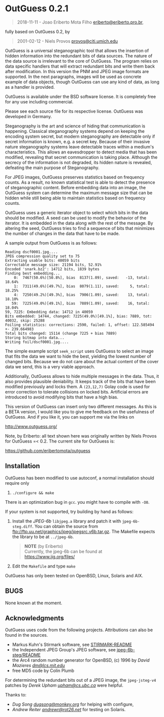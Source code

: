 # OutGuess 0.2.1

> 2018-11-11 - Joao Eriberto Mota Filho <eriberto@eriberto.pro.br>,

fully based on OutGuess 0.2, by

> 2001-02-12 - Niels Provos <provos@citi.umich.edu>

OutGuess is a universal steganographic tool that allows the insertion
of hidden information into the redundant bits of data sources. The
nature of the data source is irrelevant to the core of OutGuess. The
program relies on data specific handlers that will extract redundant
bits and write them back after modification. In this version the PNM
and JPEG image formats are supported. In the next paragraphs, images
will be used as concrete example of data objects, though OutGuess can
use any kind of data, as long as a handler is provided.

OutGuess is available under the BSD software license. It is
completely free for any use including commercial.

Please see each source file for its respective license.
OutGuess was developed in Germany.

Steganography is the art and science of hiding that communication is
happening. Classical steganography systems depend on keeping the
encoding system secret, but modern steganography are detectable only
if secret information is known, e.g. a secret key. Because of their
invasive nature steganography systems leave detectable traces within a
medium's characteristics. This allows an eavesdropper to detect media
that has been modified, revealing that secret communication is taking
place. Although the secrecy of the information is not degraded, its
hidden nature is revealed, defeating the main purpose of
Steganography.

For JPEG images, OutGuess preserves statistics based on frequency
counts. As a result, no known statistical test is able to detect
the presence of steganographic content. Before embedding data
into an image, the OutGuess system can determine the maximum
message size that can be hidden while still being able to maintain
statistics based on frequency counts.

OutGuess uses a generic iterator object to select which bits in the
data should be modified. A seed can be used to modify the behavior
of the iterator. It is embedded in the data along with the rest of the
message. By altering the seed, OutGuess tries to find a sequence of
bits that minimizes the number of changes in the data that have to be
made.

A sample output from OutGuess is as follows:

```
Reading dscf0001.jpg....
JPEG compression quality set to 75
Extracting usable bits: 40059 bits
Correctable message size: 21194 bits, 52.91%
Encoded 'snark.bz2': 14712 bits, 1839 bytes
Finding best embedding...
    0:  7467(50.6%)[50.8%], bias  8137(1.09), saved:   -13, total: 18.64%
    1:  7311(49.6%)[49.7%], bias  8079(1.11), saved:     5, total: 18.25%
    4:  7250(49.2%)[49.3%], bias  7906(1.09), saved:    13, total: 18.10%
   59:  7225(49.0%)[49.1%], bias  7889(1.09), saved:    16, total: 18.04%
59, 7225: Embedding data: 14712 in 40059
Bits embedded: 14744, changed: 7225(49.0%)[49.1%], bias: 7889, tot: 40032, skip: 25288
Foiling statistics: corrections: 2590, failed: 1, offset: 122.585494 +- 239.664983
Total bits changed: 15114 (change 7225 + bias 7889)
Storing bitmap into data...
Writing foil/dscf0001.jpg....
```

The simple example script `seek_script` uses OutGuess to select an image
that fits the data we want to hide the best, yielding the lowest number
of changed bits. Because we do not care about the actual content of
the cover data we send, this is a very viable approach.

Additionally, OutGuess allows to hide multiple messages in the data.
Thus, it also provides plausible deniability. It keeps track of the
bits that have been modified previously and locks them. A `(23,12,7)`
Golay code is used for error correction to tolerate collisions on
locked bits. Artificial errors are introduced to avoid modifying bits
that have a high bias.

This version of OutGuess can insert only two different messages.
As this is a BETA version, I would like you to give me feedback on
the usefulness of OutGuess. And if you like it, you can support
me via the links on

<http://www.outguess.org/>

Note, by Eriberto: all text shown here was originally written by
Niels Provos for OutGuess =< 0.2. The current site for OutGuess is:

<https://github.com/eribertomota/outguess>

## Installation

OutGuess has been modified to use autoconf, a normal installation
should require only

1. `./configure && make`

There is an optimization bug in `gcc`. you might have to compile
with `-O0`.

If your system is not supported, try building by hand as follows:

1. Install the *JPEG-6b* `libjpeg.a` library and patch it with
   `jpeg-6b-steg.diff`. You can obtain the source from
   <ftp://ftp.uu.net/graphics/jpeg/jpegsrc.v6b.tar.gz>.
   The Makefile expects the library to be at `../jpeg-6b`.

   > **NOTE** (by Eriberto)\
   > Currently, the jpeg-6b can be found at\
   > <https://www.ijg.org/files/>

2. Edit the `Makefile` and type `make`

OutGuess has only been tested on OpenBSD, Linux, Solaris and AIX.

## BUGS

None known at the moment.

## Acknowledgments

OutGuess uses code from the following projects.
Attributions can also be found in the sources.

* Markus Kuhn's Stirmark software,
  see [STIRMARK-README](STIRMARK-README)
* the Independent JPEG Group's JPEG software,
  see [jpeg-6b-steg/README](jpeg-6b-steg/README)
* the Arc4 random number generator for OpenBSD, (c) 1996 by
  _David Mazieres <dm@lcs.mit.edu>_
* free MD5 code by Colin Plumb

For determining the redundant bits out of a JPEG image,
the `jpeg-jsteg-v4` patches by _Derek Upham <upham@cs.ubc.ca>_ were helpful.

Thanks to:

* _Dug Song <dugsong@monkey.org>_ for helping with configure,
* _Andrew Reiter <andrewr@rot26.net>_ for testing on Solaris.

